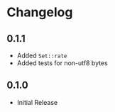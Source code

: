 # Changelog

## 0.1.1

* Added `Set::rate`
* Added tests for non-utf8 bytes

## 0.1.0

* Initial Release
